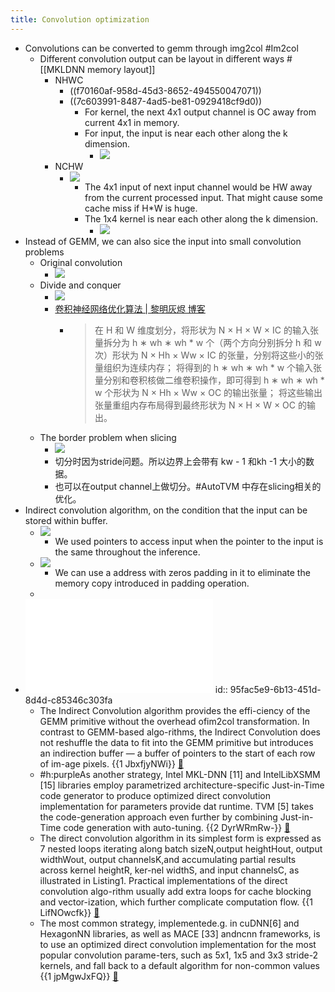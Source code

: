 ```yaml
---
title: Convolution optimization
---
```


- Convolutions can be converted to gemm through img2col #Im2col
	- Different convolution output can be layout in different ways #[[MKLDNN memory layout]]
		- NHWC
			- ((f70160af-958d-45d3-8652-494550047071))
			- ((7c603991-8487-4ad5-be81-0929418cf9d0))
				- For kernel, the next 4x1 output channel is OC away from current 4x1 in memory.
				- For input, the input is near each other along the k dimension.
					- ![](../assets/IWZgykbzlE.png)
		- NCHW
			- ![](../assets/DQ-3VHXx7t.jpg)
				- The 4x1 input of next input channel would be HW away from the current processed input. That might cause some cache miss if H*W is huge.
				- The 1x4 kernel is near each other along the k dimension.
					- ![](../assets/HOojMGCxzT.png)
- Instead of GEMM, we can also sice the input into small convolution problems
	- Original convolution
		- ![](../assets/OyvTSf1_J2.jpg)
	- Divide and conquer
		- ![](../assets/q_EI1A7UMZ.jpg)
		- [卷积神经网络优化算法 | 黎明灰烬 博客](https://jackwish.net/2019/convolution-neural-networks-optimization.html)
			- > 在 H 和 W 维度划分，将形状为 N × H × W × IC 的输入张量拆分为 h ∗ wh ∗ wh * w 个（两个方向分别拆分 h 和 w 次）形状为 N × Hh × Ww × IC 的张量，分别将这些小的张量组织为连续内存； 将得到的 h ∗ wh ∗ wh * w 个输入张量分别和卷积核做二维卷积操作，即可得到 h ∗ wh ∗ wh * w 个形状为 N × Hh × Ww × OC 的输出张量； 将这些输出张量重组内存布局得到最终形状为 N × H × W × OC 的输出。
	- The border problem when slicing
		- ![](../assets/DS8rwR75Tp.jpg)
		- 切分时因为stride问题。所以边界上会带有 kw - 1 和kh -1 大小的数据。
		- 也可以在output channel上做切分。#AutoTVM 中存在slicing相关的优化。
- Indirect convolution algorithm, on the condition that the input can be stored within buffer.
	- ![](../assets/I5UB7irdxU.jpg)
		- We used pointers to access input when the pointer to the input is the same throughout the inference.
	- ![](../assets/1dwjCZjNa5.jpg)
		- We can use a address with zeros padding in it to eliminate the memory copy introduced in padding operation.
	-
- ![](../assets/DX54crT1wm.pdf)
  id:: 95fac5e9-6b13-451d-8d4d-c85346c303fa
	- The  Indirect  Convolution  algorithm  provides  the  effi-ciency  of  the  GEMM  primitive  without  the  overhead  ofim2col transformation.  In contrast to GEMM-based algo-rithms, the Indirect Convolution does not reshuffle the data to fit into the GEMM primitive but introduces an indirection buffer — a buffer of pointers to the start of each row of im-age pixels.  {{1  JbxfjyNWi}} [📑](((95fac5e9-6b13-451d-8d4d-c85346c303fa)))
	- #h:purpleAs  another  strategy,  Intel  MKL-DNN  [11]  and  IntelLibXSMM [15] libraries employ parametrized architecture-specific Just-in-Time code generator to produce optimized direct convolution implementation for parameters provide dat runtime.   TVM [5] takes the code-generation approach even  further  by  combining  Just-in-Time  code  generation with auto-tuning.  {{2  DyrWRmRw-}} [📑](((95fac5e9-6b13-451d-8d4d-c85346c303fa)))
	- The direct convolution algorithm in its simplest form is expressed as 7 nested loops iterating along batch sizeN,output heightHout, output widthWout, output channelsK,and accumulating partial results across kernel heightR, ker-nel widthS, and input channelsC, as illustrated in Listing1. Practical implementations of the direct convolution algo-rithm usually add extra loops for cache blocking and vector-ization, which further complicate computation flow.  {{1  LifNOwcfk}} [📑](((95fac5e9-6b13-451d-8d4d-c85346c303fa)))
	- The most common strategy, implementede.g. in cuDNN[6] and HexagonNN libraries,  as well as MACE [33] andncnn frameworks, is to use an optimized direct convolution implementation for the most popular convolution parame-ters, such as 5x1, 1x5 and 3x3 stride-2 kernels, and fall back to a default algorithm for non-common values {{1  jpMgwJxFQ}} [📑](((95fac5e9-6b13-451d-8d4d-c85346c303fa)))